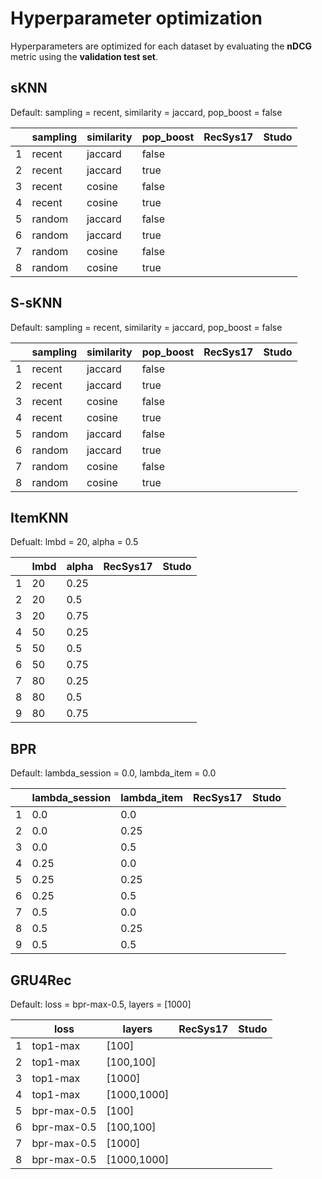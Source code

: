 # Hyperparameter optimization

Hyperparameters are optimized for each dataset by evaluating the **nDCG** metric using the **validation test set**. 

## sKNN

Default: sampling = recent, similarity = jaccard, pop_boost = false

| |sampling | similarity | pop_boost | RecSys17 | Studo |
|----------------|----------------|-----------|-----------|------|------|
|1|recent| jaccard | false |||
|2|recent| jaccard | true |||
|3|recent| cosine | false |||
|4|recent| cosine | true |||
|5|random| jaccard | false |||
|6|random| jaccard | true |||
|7|random| cosine | false |||
|8|random| cosine | true |||


## S-sKNN

Default: sampling = recent, similarity = jaccard, pop_boost = false

| |sampling | similarity | pop_boost | RecSys17 | Studo |
|----------------|----------------|-----------|-----------|------|------|
|1|recent| jaccard | false |||
|2|recent| jaccard | true |||
|3|recent| cosine | false |||
|4|recent| cosine | true |||
|5|random| jaccard | false |||
|6|random| jaccard | true |||
|7|random| cosine | false |||
|8|random| cosine | true |||

## ItemKNN

Defualt: lmbd = 20, alpha = 0.5

| |lmbd | alpha | RecSys17 | Studo |
|----------------|----------------|-----------|-------|-------|
|1|20| 0.25 | | |
|2|20| 0.5 || |
|3|20| 0.75 || |
|4|50| 0.25 || |
|5|50| 0.5 || |
|6|50| 0.75 || |
|7|80| 0.25 | | |
|8|80| 0.5 | | |
|9|80| 0.75 | | |

## BPR

Default: lambda_session = 0.0, lambda_item = 0.0

| |lambda_session | lambda_item  | RecSys17 | Studo |
|----------------|----------------|-----------|-------|-------|
|1|0.0| 0.0 | | |
|2|0.0| 0.25 || |
|3|0.0| 0.5 || |
|4|0.25| 0.0 || |
|5|0.25| 0.25 || |
|6|0.25| 0.5 || |
|7|0.5| 0.0 || |
|8|0.5| 0.25 || |
|9|0.5| 0.5 || |

## GRU4Rec

Default: loss = bpr-max-0.5, layers = [1000]

| |loss | layers  | RecSys17 | Studo |
|----------------|----------------|-----------|-------|-------|
|1|top1-max| [100] | | |
|2|top1-max| [100,100] || |
|3|top1-max| [1000] || |
|4|top1-max| [1000,1000] || |
|5|bpr-max-0.5| [100]  || |
|6|bpr-max-0.5| [100,100]  || |
|7|bpr-max-0.5| [1000]  || |
|8|bpr-max-0.5| [1000,1000]  || |